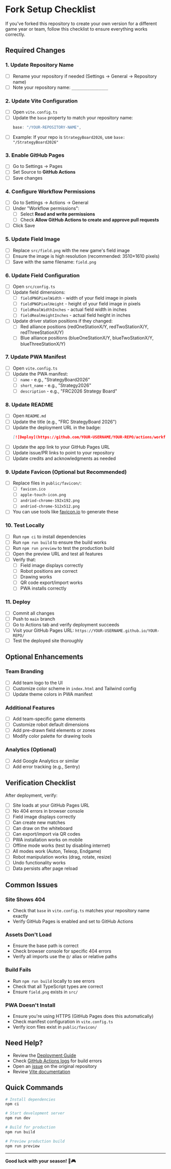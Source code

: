 # Fork Setup Checklist

If you've forked this repository to create your own version for a different game year or team, follow this checklist to ensure everything works correctly.

## Required Changes

### 1. Update Repository Name
- [ ] Rename your repository if needed (Settings → General → Repository name)
- [ ] Note your repository name: `________________`

### 2. Update Vite Configuration
- [ ] Open `vite.config.ts`
- [ ] Update the `base` property to match your repository name:
  ```typescript
  base: "/YOUR-REPOSITORY-NAME",
  ```
- [ ] Example: If your repo is `StrategyBoard2026`, use `base: "/StrategyBoard2026"`

### 3. Enable GitHub Pages
- [ ] Go to Settings → Pages
- [ ] Set Source to **GitHub Actions**
- [ ] Save changes

### 4. Configure Workflow Permissions
- [ ] Go to Settings → Actions → General
- [ ] Under "Workflow permissions":
  - [ ] Select **Read and write permissions**
  - [ ] Check **Allow GitHub Actions to create and approve pull requests**
- [ ] Click Save

### 5. Update Field Image
- [ ] Replace `src/field.png` with the new game's field image
- [ ] Ensure the image is high resolution (recommended: 3510×1610 pixels)
- [ ] Save with the same filename: `field.png`

### 6. Update Field Configuration
- [ ] Open `src/config.ts`
- [ ] Update field dimensions:
  - [ ] `fieldPNGPixelWidth` - width of your field image in pixels
  - [ ] `fieldPNGPixelHeight` - height of your field image in pixels
  - [ ] `fieldRealWidthInches` - actual field width in inches
  - [ ] `fieldRealHeightInches` - actual field height in inches
- [ ] Update driver station positions if they changed:
  - [ ] Red alliance positions (redOneStationX/Y, redTwoStationX/Y, redThreeStationX/Y)
  - [ ] Blue alliance positions (blueOneStationX/Y, blueTwoStationX/Y, blueThreeStationX/Y)

### 7. Update PWA Manifest
- [ ] Open `vite.config.ts`
- [ ] Update the PWA manifest:
  - [ ] `name` - e.g., "StrategyBoard2026"
  - [ ] `short_name` - e.g., "Strategy2026"
  - [ ] `description` - e.g., "FRC2026 Strategy Board"

### 8. Update README
- [ ] Open `README.md`
- [ ] Update the title (e.g., "FRC StrategyBoard 2026")
- [ ] Update the deployment URL in the badge:
  ```markdown
  [![Deploy](https://github.com/YOUR-USERNAME/YOUR-REPO/actions/workflows/pages.yaml/badge.svg)](https://github.com/YOUR-USERNAME/YOUR-REPO/actions/workflows/pages.yaml)
  ```
- [ ] Update the app link to your GitHub Pages URL
- [ ] Update issue/PR links to point to your repository
- [ ] Update credits and acknowledgments as needed

### 9. Update Favicon (Optional but Recommended)
- [ ] Replace files in `public/favicon/`:
  - [ ] `favicon.ico`
  - [ ] `apple-touch-icon.png`
  - [ ] `andriod-chrome-192x192.png`
  - [ ] `andriod-chrome-512x512.png`
- [ ] You can use tools like [favicon.io](https://favicon.io/) to generate these

### 10. Test Locally
- [ ] Run `npm ci` to install dependencies
- [ ] Run `npm run build` to ensure the build works
- [ ] Run `npm run preview` to test the production build
- [ ] Open the preview URL and test all features
- [ ] Verify that:
  - [ ] Field image displays correctly
  - [ ] Robot positions are correct
  - [ ] Drawing works
  - [ ] QR code export/import works
  - [ ] PWA installs correctly

### 11. Deploy
- [ ] Commit all changes
- [ ] Push to `main` branch
- [ ] Go to Actions tab and verify deployment succeeds
- [ ] Visit your GitHub Pages URL: `https://YOUR-USERNAME.github.io/YOUR-REPO/`
- [ ] Test the deployed site thoroughly

## Optional Enhancements

### Team Branding
- [ ] Add team logo to the UI
- [ ] Customize color scheme in `index.html` and Tailwind config
- [ ] Update theme colors in PWA manifest

### Additional Features
- [ ] Add team-specific game elements
- [ ] Customize robot default dimensions
- [ ] Add pre-drawn field elements or zones
- [ ] Modify color palette for drawing tools

### Analytics (Optional)
- [ ] Add Google Analytics or similar
- [ ] Add error tracking (e.g., Sentry)

## Verification Checklist

After deployment, verify:
- [ ] Site loads at your GitHub Pages URL
- [ ] No 404 errors in browser console
- [ ] Field image displays correctly
- [ ] Can create new matches
- [ ] Can draw on the whiteboard
- [ ] Can export/import via QR codes
- [ ] PWA installation works on mobile
- [ ] Offline mode works (test by disabling internet)
- [ ] All modes work (Auton, Teleop, Endgame)
- [ ] Robot manipulation works (drag, rotate, resize)
- [ ] Undo functionality works
- [ ] Data persists after page reload

## Common Issues

### Site Shows 404
- Check that `base` in `vite.config.ts` matches your repository name exactly
- Verify GitHub Pages is enabled and set to GitHub Actions

### Assets Don't Load
- Ensure the base path is correct
- Check browser console for specific 404 errors
- Verify all imports use the `@/` alias or relative paths

### Build Fails
- Run `npm run build` locally to see errors
- Check that all TypeScript types are correct
- Ensure `field.png` exists in `src/`

### PWA Doesn't Install
- Ensure you're using HTTPS (GitHub Pages does this automatically)
- Check manifest configuration in `vite.config.ts`
- Verify icon files exist in `public/favicon/`

## Need Help?

- Review the [Deployment Guide](.github/DEPLOYMENT.md)
- Check [GitHub Actions logs](../../actions) for build errors
- Open an [issue](https://github.com/FRCTeam834/StrategyBoard2025/issues) on the original repository
- Review [Vite documentation](https://vitejs.dev/)

## Quick Commands

```bash
# Install dependencies
npm ci

# Start development server
npm run dev

# Build for production
npm run build

# Preview production build
npm run preview
```

---

**Good luck with your season! 🤖🎮**